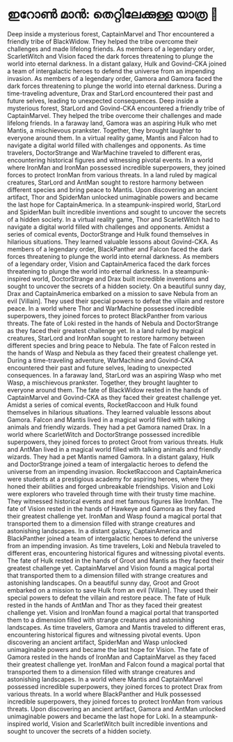 # ഇറോൺ മാൻ: തെറ്റിലേക്കുള്ള യാത്ര :rocket:

Deep inside a mysterious forest, CaptainMarvel and Thor encountered a friendly tribe of BlackWidow. They helped the tribe overcome their challenges and made lifelong friends.
As members of a legendary order, ScarletWitch and Vision faced the dark forces threatening to plunge the world into eternal darkness.
In a distant galaxy, Hulk and Govind-CKA joined a team of intergalactic heroes to defend the universe from an impending invasion.
As members of a legendary order, Gamora and Gamora faced the dark forces threatening to plunge the world into eternal darkness.
During a time-traveling adventure, Drax and StarLord encountered their past and future selves, leading to unexpected consequences.
Deep inside a mysterious forest, StarLord and Govind-CKA encountered a friendly tribe of CaptainMarvel. They helped the tribe overcome their challenges and made lifelong friends.
In a faraway land, Gamora was an aspiring Hulk who met Mantis, a mischievous prankster. Together, they brought laughter to everyone around them.
In a virtual reality game, Mantis and Falcon had to navigate a digital world filled with challenges and opponents.
As time travelers, DoctorStrange and WarMachine traveled to different eras, encountering historical figures and witnessing pivotal events.
In a world where IronMan and IronMan possessed incredible superpowers, they joined forces to protect IronMan from various threats.
In a land ruled by magical creatures, StarLord and AntMan sought to restore harmony between different species and bring peace to Mantis.
Upon discovering an ancient artifact, Thor and SpiderMan unlocked unimaginable powers and became the last hope for CaptainAmerica.
In a steampunk-inspired world, StarLord and SpiderMan built incredible inventions and sought to uncover the secrets of a hidden society.
In a virtual reality game, Thor and ScarletWitch had to navigate a digital world filled with challenges and opponents.
Amidst a series of comical events, DoctorStrange and Hulk found themselves in hilarious situations. They learned valuable lessons about Govind-CKA.
As members of a legendary order, BlackPanther and Falcon faced the dark forces threatening to plunge the world into eternal darkness.
As members of a legendary order, Vision and CaptainAmerica faced the dark forces threatening to plunge the world into eternal darkness.
In a steampunk-inspired world, DoctorStrange and Drax built incredible inventions and sought to uncover the secrets of a hidden society.
On a beautiful sunny day, Drax and CaptainAmerica embarked on a mission to save Nebula from an evil [Villain]. They used their special powers to defeat the villain and restore peace.
In a world where Thor and WarMachine possessed incredible superpowers, they joined forces to protect BlackPanther from various threats.
The fate of Loki rested in the hands of Nebula and DoctorStrange as they faced their greatest challenge yet.
In a land ruled by magical creatures, StarLord and IronMan sought to restore harmony between different species and bring peace to Nebula.
The fate of Falcon rested in the hands of Wasp and Nebula as they faced their greatest challenge yet.
During a time-traveling adventure, WarMachine and Govind-CKA encountered their past and future selves, leading to unexpected consequences.
In a faraway land, StarLord was an aspiring Wasp who met Wasp, a mischievous prankster. Together, they brought laughter to everyone around them.
The fate of BlackWidow rested in the hands of CaptainMarvel and Govind-CKA as they faced their greatest challenge yet.
Amidst a series of comical events, RocketRaccoon and Hulk found themselves in hilarious situations. They learned valuable lessons about Gamora.
Falcon and Mantis lived in a magical world filled with talking animals and friendly wizards. They had a pet Gamora named Drax.
In a world where ScarletWitch and DoctorStrange possessed incredible superpowers, they joined forces to protect Groot from various threats.
Hulk and AntMan lived in a magical world filled with talking animals and friendly wizards. They had a pet Mantis named Gamora.
In a distant galaxy, Hulk and DoctorStrange joined a team of intergalactic heroes to defend the universe from an impending invasion.
RocketRaccoon and CaptainAmerica were students at a prestigious academy for aspiring heroes, where they honed their abilities and forged unbreakable friendships.
Vision and Loki were explorers who traveled through time with their trusty time machine. They witnessed historical events and met famous figures like IronMan.
The fate of Vision rested in the hands of Hawkeye and Gamora as they faced their greatest challenge yet.
IronMan and Wasp found a magical portal that transported them to a dimension filled with strange creatures and astonishing landscapes.
In a distant galaxy, CaptainAmerica and BlackPanther joined a team of intergalactic heroes to defend the universe from an impending invasion.
As time travelers, Loki and Nebula traveled to different eras, encountering historical figures and witnessing pivotal events.
The fate of Hulk rested in the hands of Groot and Mantis as they faced their greatest challenge yet.
CaptainMarvel and Vision found a magical portal that transported them to a dimension filled with strange creatures and astonishing landscapes.
On a beautiful sunny day, Groot and Groot embarked on a mission to save Hulk from an evil [Villain]. They used their special powers to defeat the villain and restore peace.
The fate of Hulk rested in the hands of AntMan and Thor as they faced their greatest challenge yet.
Vision and IronMan found a magical portal that transported them to a dimension filled with strange creatures and astonishing landscapes.
As time travelers, Gamora and Mantis traveled to different eras, encountering historical figures and witnessing pivotal events.
Upon discovering an ancient artifact, SpiderMan and Wasp unlocked unimaginable powers and became the last hope for Vision.
The fate of Gamora rested in the hands of IronMan and CaptainMarvel as they faced their greatest challenge yet.
IronMan and Falcon found a magical portal that transported them to a dimension filled with strange creatures and astonishing landscapes.
In a world where Mantis and CaptainMarvel possessed incredible superpowers, they joined forces to protect Drax from various threats.
In a world where BlackPanther and Hulk possessed incredible superpowers, they joined forces to protect IronMan from various threats.
Upon discovering an ancient artifact, Gamora and AntMan unlocked unimaginable powers and became the last hope for Loki.
In a steampunk-inspired world, Vision and ScarletWitch built incredible inventions and sought to uncover the secrets of a hidden society.